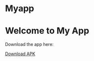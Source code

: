 # Myapp
<!DOCTYPE html>
<html>
<head>

</head>
<body>
    <h1>Welcome to My App</h1>
    <p>Download the app here:</p>
    <a href="YOUR_APK_LINK_HERE" download>Download APK</a>
</body>
</html>
